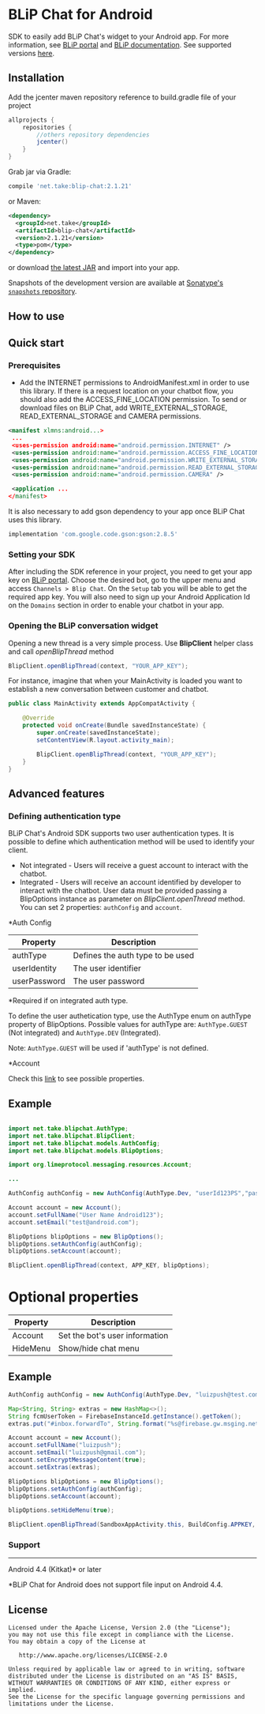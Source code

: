 
BLiP Chat for Android
======

SDK to easily add BLiP Chat's widget to your Android app. For more information, see [BLiP portal][1] and [BLiP documentation][2]. See supported versions [here](#support).

Installation
--------

Add the jcenter maven repository reference to build.gradle file of your project

```groovy
allprojects {
    repositories {
        //others repository dependencies
        jcenter()
    }
}
```

Grab jar via Gradle:
```groovy
compile 'net.take:blip-chat:2.1.21'
```

or Maven:
```xml
<dependency>
  <groupId>net.take</groupId>
  <artifactId>blip-chat</artifactId>
  <version>2.1.21</version>
  <type>pom</type>
</dependency>
```

or download [the latest JAR][3] and import into your app.

Snapshots of the development version are available at [Sonatype's `snapshots` repository][snap].

How to use
-------------------------

## Quick start

### Prerequisites

* Add the INTERNET permissions to AndroidManifest.xml in order to use this library. If there is a request location on your chatbot flow, you should also add the ACCESS_FINE_LOCATION permission. To send or download files on BLiP Chat, add WRITE_EXTERNAL_STORAGE, READ_EXTERNAL_STORAGE and CAMERA permissions.

```xml
<manifest xlmns:android...>
 ...
 <uses-permission android:name="android.permission.INTERNET" />
 <uses-permission android:name="android.permission.ACCESS_FINE_LOCATION" />
 <uses-permission android:name="android.permission.WRITE_EXTERNAL_STORAGE" />
 <uses-permission android:name="android.permission.READ_EXTERNAL_STORAGE" />
 <uses-permission android:name="android.permission.CAMERA" />

 <application ...
</manifest>
```

It is also necessary to add gson dependency to your app once BLiP Chat uses this library.

```groovy
implementation 'com.google.code.gson:gson:2.8.5'
```

### Setting your SDK

After including the SDK reference in your project, you need to get your app key on [BLiP portal][1]. Choose the desired bot, go to the upper menu and access `Channels > Blip Chat`. On the `Setup` tab you will be able to get the required app key. You will also need to sign up your Android Application Id on the `Domains` section in order to enable your chatbot in your app.

### Opening the BLiP conversation widget

Opening a new thread is a very simple process. Use **BlipClient** helper class and call *openBlipThread* method

```java
BlipClient.openBlipThread(context, "YOUR_APP_KEY");
```

For instance, imagine that when your MainActivity is loaded you want to establish a new conversation between customer and chatbot.

```java
public class MainActivity extends AppCompatActivity {

    @Override
    protected void onCreate(Bundle savedInstanceState) {
        super.onCreate(savedInstanceState);
        setContentView(R.layout.activity_main);

        BlipClient.openBlipThread(context, "YOUR_APP_KEY");
    }
}
```

## Advanced features

### Defining authentication type

BLiP Chat's Android SDK supports two user authentication types. It is possible to define which authentication method will be used to identify your client.

* Not integrated - Users will receive a guest account to interact with the chatbot.
* Integrated - Users will receive an account identified by developer to interact with the chatbot. User data must be provided passing a BlipOptions instance as parameter on *BlipClient.openThread* method. You can set 2 properties: `authConfig` and `account`.

*Auth Config

| Property          | Description                          |
| ----------------- | ------------------------------------ |
| authType          | Defines the auth type to be used     |
| userIdentity      | The user identifier                  |
| userPassword      | The user password                    |

*Required if on integrated auth type.

To define the user authetication type, use the AuthType enum on authType property of BlipOptions. Possible values for authType are: `AuthType.GUEST` (Not integrated) and `AuthType.DEV` (Integrated).

Note: `AuthType.GUEST` will be used if 'authType' is not defined.

*Account

Check this [link](http://limeprotocol.org/resources.html#account) to see possible properties.

## Example

```java

import net.take.blipchat.AuthType;
import net.take.blipchat.BlipClient;
import net.take.blipchat.models.AuthConfig;
import net.take.blipchat.models.BlipOptions;

import org.limeprotocol.messaging.resources.Account;

...

AuthConfig authConfig = new AuthConfig(AuthType.Dev, "userId123PS","pass123PS");

Account account = new Account();
account.setFullName("User Name Android123");
account.setEmail("test@android.com");

BlipOptions blipOptions = new BlipOptions();
blipOptions.setAuthConfig(authConfig);
blipOptions.setAccount(account);

BlipClient.openBlipThread(context, APP_KEY, blipOptions);

```

# Optional properties

| Property          | Description                                             |
| ----------------- | ------------------------------------------------------- |
| Account           | Set the bot's user information                          |
| HideMenu          | Show/hide chat menu                                     |

## Example

```java
AuthConfig authConfig = new AuthConfig(AuthType.Dev, "luizpush@test.com","123456");

Map<String, String> extras = new HashMap<>();
String fcmUserToken = FirebaseInstanceId.getInstance().getToken();
extras.put("#inbox.forwardTo", String.format("%s@firebase.gw.msging.net", fcmUserToken));

Account account = new Account();
account.setFullName("luizpush");
account.setEmail("luizpush@gmail.com");
account.setEncryptMessageContent(true);
account.setExtras(extras);

BlipOptions blipOptions = new BlipOptions();
blipOptions.setAuthConfig(authConfig);
blipOptions.setAccount(account);

blipOptions.setHideMenu(true);

BlipClient.openBlipThread(SandboxAppActivity.this, BuildConfig.APPKEY, blipOptions);
```

### Support
-------

  Android 4.4 (Kitkat)* or later

 *BLiP Chat for Android does not support file input on Android 4.4.

License
-------

    Licensed under the Apache License, Version 2.0 (the "License");
    you may not use this file except in compliance with the License.
    You may obtain a copy of the License at

       http://www.apache.org/licenses/LICENSE-2.0

    Unless required by applicable law or agreed to in writing, software
    distributed under the License is distributed on an "AS IS" BASIS,
    WITHOUT WARRANTIES OR CONDITIONS OF ANY KIND, either express or implied.
    See the License for the specific language governing permissions and
    limitations under the License.


 [1]: https://preview.blip.ai
 [2]: https://docs.blip.ai/
 [3]: http://search.maven.org/#search%7Cga%7C1%7Cg%3A%22net.take%22
 [snap]: https://oss.sonatype.org/content/repositories/snapshots/


